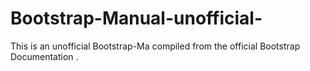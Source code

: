 # Bootstrap-Manual-unofficial-
This is an unofficial Bootstrap-Ma compiled from the official Bootstrap Documentation .
